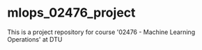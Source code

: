 # mlops_02476_project
This is a project repository for course '02476 - Machine Learning Operations' at DTU
